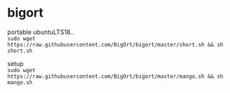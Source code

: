# bigort

portable ubuntuLTS18..<br>
```sudo wget https://raw.githubusercontent.com/BigOrt/bigort/master/short.sh && sh short.sh```

setup<br>
```sudo wget https://raw.githubusercontent.com/BigOrt/bigort/master/mango.sh && sh mango.sh```
